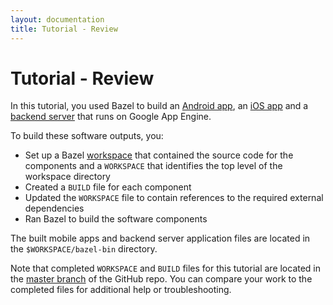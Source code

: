 ```yaml
---
layout: documentation
title: Tutorial - Review
---
```


# Tutorial - Review

In this tutorial, you used Bazel to build an [Android app](android-app.md),
an [iOS app](ios-app.md) and a [backend server](backend-server.md) that runs on
Google App Engine.

To build these software outputs, you:

*   Set up a Bazel [workspace](workspace.md) that contained the source code
    for the components and a `WORKSPACE` that identifies the top level of the
    workspace directory
*   Created a `BUILD` file for each component
*   Updated the `WORKSPACE` file to contain references to the required
    external dependencies
*   Ran Bazel to build the software components

The built mobile apps and backend server application files are located in the
`$WORKSPACE/bazel-bin` directory.

Note that completed `WORKSPACE` and `BUILD` files for this tutorial are located
in the
[master branch](https://github.com/bazelbuild/examples/tree/master/tutorial)
of the GitHub repo. You can compare your work to the completed files for
additional help or troubleshooting.

